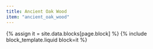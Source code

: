 ```yaml
---
title: Ancient Oak Wood
item: "ancient_oak_wood"
---
```


{% assign it = site.data.blocks[page.block] %}
{% include block_template.liquid block=it %}

